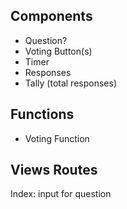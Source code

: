 ## Components

- Question?
- Voting Button(s)
- Timer
- Responses
- Tally (total responses)

## Functions

- Voting Function

## Views Routes

Index: input for question
